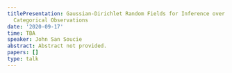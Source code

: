 ```yaml
---
titlePresentation: Gaussian-Dirichlet Random Fields for Inference over High Dimensional
  Categorical Observations
date: '2020-09-17'
time: TBA
speaker: John San Soucie
abstract: Abstract not provided.
papers: []
type: talk
---
```

